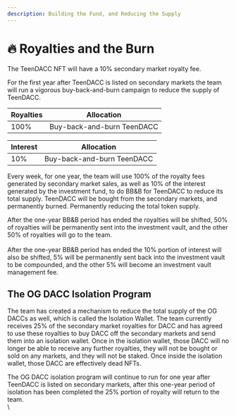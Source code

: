 ```yaml
---
description: Building the Fund, and Reducing the Supply
---
```


# 🔥 Royalties and the Burn

The TeenDACC NFT will have a 10% secondary market royalty fee.

For the first year after TeenDACC is listed on secondary markets the team will run a vigorous buy-back-and-burn campaign to reduce the supply of TeenDACC.

| Royalties | Allocation                 |
| --------- | -------------------------- |
| 100%      | Buy-back-and-burn TeenDACC |

| Interest | Allocation                 |
| -------- | -------------------------- |
| 10%      | Buy-back-and-burn TeenDACC |

Every week, for one year, the team will use 100% of the royalty fees generated by secondary market sales, as well as 10% of the interest generated by the investment fund, to do BB\&B for TeenDACC to reduce its total supply. TeenDACC will be bought from the secondary markets, and permanently burned. Permanently reducing the total token supply.

After the one-year BB\&B period has ended the royalties will be shifted, 50% of royalties will be permanently sent into the investment vault, and the other 50% of royalties will go to the team.\
\
After the one-year BB\&B period has ended the 10% portion of interest will also be shifted, 5% will be permanently sent back into the investment vault to be compounded, and the other 5% will become an investment vault management fee.

## The OG DACC Isolation Program

The team has created a mechanism to reduce the total supply of the OG DACCs as well, which is called the Isolation Wallet. The team currently receives 25% of the secondary market royalties for DACC and has agreed to use these royalties to buy DACC off the secondary markets and send them into an isolation wallet. Once in the isolation wallet, those DACC will no longer be able to receive any further royalties, they will not be bought or sold on any markets, and they will not be staked. Once inside the isolation wallet, those DACC are effectively dead NFTs.

The OG DACC isolation program will continue to run for one year after TeenDACC is listed on secondary markets, after this one-year period of isolation has been completed the 25% portion of royalty will return to the team.\
\
